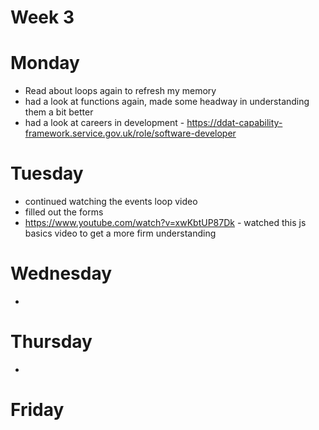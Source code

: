 # Week 3

# Monday

- Read about loops again to refresh my memory
- had a look at functions again, made some headway in understanding them a bit better
- had a look at careers in development - https://ddat-capability-framework.service.gov.uk/role/software-developer

# Tuesday

- continued watching the events loop video
- filled out the forms
- https://www.youtube.com/watch?v=xwKbtUP87Dk - watched this js basics video to get a more firm understanding

# Wednesday

-

# Thursday

-

# Friday
